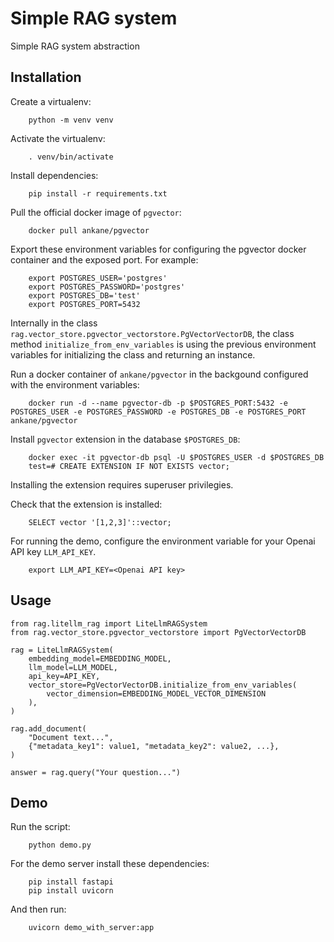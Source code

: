 # Simple RAG system
Simple RAG system abstraction


## Installation
Create a virtualenv:
```
    python -m venv venv
```

Activate the virtualenv:
```
    . venv/bin/activate
```

Install dependencies:
```
    pip install -r requirements.txt
```

Pull the official docker image of `pgvector`:
```
    docker pull ankane/pgvector
```

Export these environment variables for configuring the pgvector docker container and the exposed port. For example:
```
    export POSTGRES_USER='postgres'
    export POSTGRES_PASSWORD='postgres'
    export POSTGRES_DB='test'
    export POSTGRES_PORT=5432
```

Internally in the class `rag.vector_store.pgvector_vectorstore.PgVectorVectorDB`, the class method `initialize_from_env_variables` is using the previous environment variables for initializing the class and returning an instance.


Run a docker container of `ankane/pgvector` in the backgound configured with the environment variables:
```
    docker run -d --name pgvector-db -p $POSTGRES_PORT:5432 -e POSTGRES_USER -e POSTGRES_PASSWORD -e POSTGRES_DB -e POSTGRES_PORT ankane/pgvector
```

Install `pgvector` extension in the database `$POSTGRES_DB`:
```
    docker exec -it pgvector-db psql -U $POSTGRES_USER -d $POSTGRES_DB
    test=# CREATE EXTENSION IF NOT EXISTS vector;
```

Installing the extension requires superuser privilegies.

Check that the extension is installed:
```
    SELECT vector '[1,2,3]'::vector;
```

For running the demo, configure the environment variable for your Openai API key `LLM_API_KEY`. 
```
    export LLM_API_KEY=<Openai API key>
```

## Usage
```
from rag.litellm_rag import LiteLlmRAGSystem
from rag.vector_store.pgvector_vectorstore import PgVectorVectorDB

rag = LiteLlmRAGSystem(
    embedding_model=EMBEDDING_MODEL,
    llm_model=LLM_MODEL,
    api_key=API_KEY,
    vector_store=PgVectorVectorDB.initialize_from_env_variables(
        vector_dimension=EMBEDDING_MODEL_VECTOR_DIMENSION
    ),
)

rag.add_document(
    "Document text...",
    {"metadata_key1": value1, "metadata_key2": value2, ...},
)

answer = rag.query("Your question...")
```

## Demo
Run the script:
```
    python demo.py
```

For the demo server install these dependencies:
```
    pip install fastapi
    pip install uvicorn
```

And then run:
```
    uvicorn demo_with_server:app
```